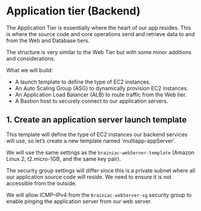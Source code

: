 # Application tier (Backend)
The Application Tier is essentially where the heart of our app resides. This is where the source code and core operations send and retrieve data to and from the Web and Database tiers.

The structure is very similar to the Web Tier but with some minor additions and considerations.

What we will build:

- A launch template to define the type of EC2 instances.
- An Auto Scaling Group (ASG) to dynamically provision EC2 instances.
- An Application Load Balancer (ALB) to route traffic from the Web tier.
- A Bastion host to securely connect to our application servers.

## 1. Create an application server launch template
This template will define the type of EC2 instances our backend services will use, so let’s create a new template named 'multiapp-appServer’.

We will use the same settings as the `brainiac-webServer-template` (Amazon Linux 2, t2.micro-1GB, and the same key pair).

The security group settings will differ since this is a private subnet where all our application source code will reside. We need to ensure it is not accessible from the outside.

We will allow ICMP–IPv4 from the `brainiac-webServer-sg` security group to enable pinging the application server from our web server.  
